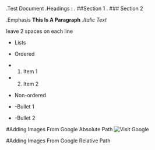 .Test Document
.Headings :
. ##Section 1
. ### Section 2

.Emphasis
**This Is A Paragraph**
._Italic Text_

leave 2 spaces on each line  
- Lists  
- Ordered   
- 1. Item 1
- 2. Item 2

- Non-ordered  
- -Bullet 1
- -Bullet 2

#Adding Images From Google Absolute Path
![Visit Google](https://www.becomingminimalist.com/wp-content/uploads/2019/09/how-to-be-happy.jpg)

#Adding Images From Google Relative Path
